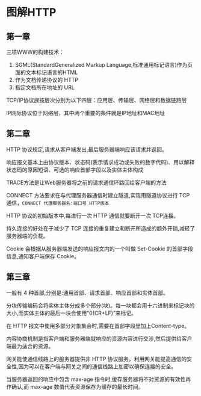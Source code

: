 # 图解HTTP

## 第一章

三项WWW的构建技术：

1. SGML(StandardGeneralized Markup Language,标准通用标记语言)作为页面的文本标记语言的HTML
2. 作为文档传递协议的 HTTP
3. 指定文档所在地址的 URL

TCP/IP协议族按层次分别为以下四层：应用层、传输层、网络层和数据链路层

IP网际协议位于网络层，其中两个重要的条件就是IP地址和MAC地址

## 第二章

HTTP 协议规定,请求从客户端发出,最后服务器端响应该请求并返回。

响应报文基本上由协议版本、状态码(表示请求成功或失败的数字代码)、用以解释状态码的原因短语、可选的响应首部字段以及实体主体构成

TRACE方法是让Web服务器将之前的请求通信环路回给客户端的方法

CONNECT 方法要求在与代理服务器通信时建立隧道,实现用隧道协议进行 TCP 通信，`CONNECT 代理服务器名:端口号 HTTP版本`

HTTP 协议的初始版本中,每进行一次 HTTP 通信就要断开一次 TCP连接。

持久连接的好处在于减少了 TCP 连接的重复建立和断开所造成的额外开销,减轻了服务器端的负载。

Cookie 会根据从服务器端发送的响应报文内的一个叫做 Set-Cookie 的首部字段信息,通知客户端保存 Cookie。

## 第三章

一般有 4 种首部,分别是:通用首部、请求首部、响应首部和实体首部。

分块传输编码会将实体主体分成多个部分(块)。每一块都会用十六进制来标记块的大小,而实体主体的最后一块会使用“0(CR+LF)”来标记。

在 HTTP 报文中使用多部分对象集合时,需要在首部字段里加上Content-type。

内容协商机制是指客户端和服务器端就响应的资源内容进行交涉,然后提供给客户端最为适合的资源。

网关能使通信线路上的服务器提供非 HTTP 协议服务，利用网关能提高通信的安全性,因为可以在客户端与网关之间的通信线路上加密以确保连接的安全。

当服务器返回的响应中包含 max-age 指令时,缓存服务器将不对资源的有效性再作确认,而 max-age 数值代表资源保存为缓存的最长时间。
